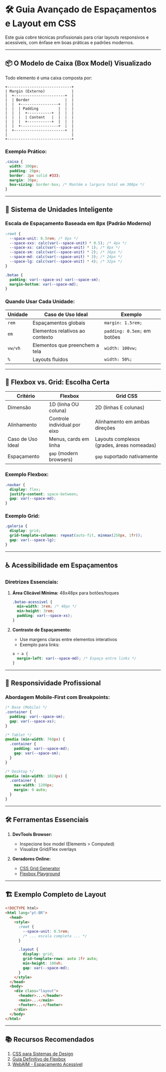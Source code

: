 # 🛠️ Guia Avançado de Espaçamentos e Layout em CSS

Este guia cobre técnicas profissionais para criar layouts responsivos e acessíveis, com ênfase em boas práticas e padrões modernos.

---

## 📦 O Modelo de Caixa (Box Model) Visualizado

Todo elemento é uma caixa composta por:

```
+-----------------------------+
| Margin (Externo)            |
|  +-----------------------+  |
|  | Border                |  |
|  |  +-----------------+  |  |
|  |  | Padding         |  |  |
|  |  |  +-----------+  |  |  |
|  |  |  | Content   |  |  |  |
|  |  |  +-----------+  |  |  |
|  |  +-----------------+  |  |
|  +-----------------------+  |
|                             |
+-----------------------------+
```

### Exemplo Prático:

```css
.caixa {
  width: 300px;
  padding: 20px;
  border: 2px solid #333;
  margin: 30px;
  box-sizing: border-box; /* Mantém a largura total em 300px */
}
```

---

## 📏 Sistema de Unidades Inteligente

### Escala de Espaçamento Baseada em 8px (Padrão Moderno)

```css
:root {
  --space-unit: 0.5rem; /* 8px */
  --space-xxs: calc(var(--space-unit) * 0.5); /* 4px */
  --space-xs: calc(var(--space-unit) * 1); /* 8px */
  --space-sm: calc(var(--space-unit) * 2); /* 16px */
  --space-md: calc(var(--space-unit) * 3); /* 24px */
  --space-lg: calc(var(--space-unit) * 4); /* 32px */
}

.botao {
  padding: var(--space-xs) var(--space-sm);
  margin-bottom: var(--space-md);
}
```

### Quando Usar Cada Unidade:

| Unidade | Caso de Uso Ideal               | Exemplo                     |
| ------- | ------------------------------- | --------------------------- |
| `rem`   | Espaçamentos globais            | `margin: 1.5rem;`           |
| `em`    | Elementos relativos ao contexto | `padding: 0.5em;` em botões |
| `vw/vh` | Elementos que preenchem a tela  | `width: 100vw;`             |
| `%`     | Layouts fluidos                 | `width: 50%;`               |

---

## 🧩 Flexbox vs. Grid: Escolha Certa

| Critério          | Flexbox                      | Grid CSS                                   |
| ----------------- | ---------------------------- | ------------------------------------------ |
| Dimensão          | 1D (linha OU coluna)         | 2D (linhas E colunas)                      |
| Alinhamento       | Controle individual por eixo | Alinhamento em ambas direções              |
| Caso de Uso Ideal | Menus, cards em linha        | Layouts complexos (grades, áreas nomeadas) |
| Espaçamento       | `gap` (modern browsers)      | `gap` suportado nativamente                |

### Exemplo Flexbox:

```css
.navbar {
  display: flex;
  justify-content: space-between;
  gap: var(--space-md);
}
```

### Exemplo Grid:

```css
.galeria {
  display: grid;
  grid-template-columns: repeat(auto-fit, minmax(250px, 1fr));
  gap: var(--space-lg);
}
```

---

## ♿ Acessibilidade em Espaçamentos

### Diretrizes Essenciais:

1. **Área Clicável Mínima:** 48x48px para botões/toques

   ```css
   .botao-acessivel {
     min-width: 3rem; /* 48px */
     min-height: 3rem;
     padding: var(--space-xs);
   }
   ```

2. **Contraste de Espaçamento:**

   - Use margens claras entre elementos interativos
   - Exemplo para links:

   ```css
   a + a {
     margin-left: var(--space-md); /* Espaço entre links */
   }
   ```

---

## 📱 Responsividade Profissional

### Abordagem Mobile-First com Breakpoints:

```css
/* Base (Mobile) */
.container {
  padding: var(--space-sm);
  gap: var(--space-xs);
}

/* Tablet */
@media (min-width: 768px) {
  .container {
    padding: var(--space-md);
    gap: var(--space-sm);
  }
}

/* Desktop */
@media (min-width: 1024px) {
  .container {
    max-width: 1200px;
    margin: 0 auto;
  }
}
```

---

## 🛠️ Ferramentas Essenciais

1. **DevTools Browser:**

   - Inspecione box model (Elements > Computed)
   - Visualize Grid/Flex overlays

2. **Geradores Online:**

   - [CSS Grid Generator](https://cssgrid-generator.netlify.app/)
   - [Flexbox Playground](https://demos.scotch.io/visual-guide-to-css3-flexbox-flexplay/)

---

## 🏗️ Exemplo Completo de Layout

```html
<!DOCTYPE html>
<html lang="pt-BR">
  <head>
    <style>
      :root {
        --space-unit: 0.5rem;
        /* ... escala completa ... */
      }

      .layout {
        display: grid;
        grid-template-rows: auto 1fr auto;
        min-height: 100vh;
        gap: var(--space-md);
      }
    </style>
  </head>
  <body>
    <div class="layout">
      <header>...</header>
      <main>...</main>
      <footer>...</footer>
    </div>
  </body>
</html>
```

---

## 📚 Recursos Recomendados

1. [CSS para Sistemas de Design](https://engineering.monday.com/css-para-sistemas-de-design/)
2. [Guia Definitivo de Flexbox](https://origamid.com/projetos/flexbox-guia-completo/)
3. [WebAIM - Espaçamento Acessível](https://webaim.org/techniques/spacing/)

